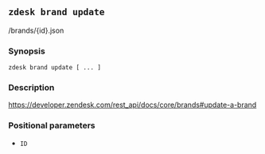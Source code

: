 ## `zdesk brand update`

/brands/{id}.json

### Synopsis

    zdesk brand update [ ... ]

### Description

https://developer.zendesk.com/rest_api/docs/core/brands#update-a-brand

### Positional parameters

* `ID`

